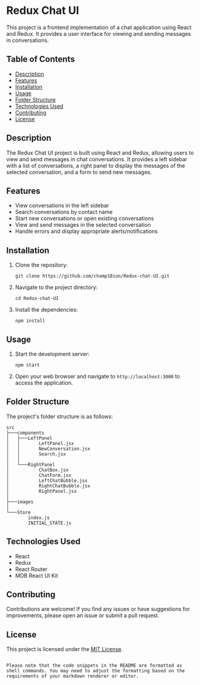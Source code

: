 

# Redux Chat UI

This project is a frontend implementation of a chat application using React and Redux. It provides a user interface for viewing and sending messages in conversations.

## Table of Contents

- [Description](#description)
- [Features](#features)
- [Installation](#installation)
- [Usage](#usage)
- [Folder Structure](#folder-structure)
- [Technologies Used](#technologies-used)
- [Contributing](#contributing)
- [License](#license)

## Description

The Redux Chat UI project is built using React and Redux, allowing users to view and send messages in chat conversations. It provides a left sidebar with a list of conversations, a right panel to display the messages of the selected conversation, and a form to send new messages.

## Features

- View conversations in the left sidebar
- Search conversations by contact name
- Start new conversations or open existing conversations
- View and send messages in the selected conversation
- Handle errors and display appropriate alerts/notifications

## Installation

1. Clone the repository:

   ```shell
   git clone https://github.com/champ18ion/Redux-chat-UI.git
   ```

2. Navigate to the project directory:

   ```shell
   cd Redux-chat-UI
   ```

3. Install the dependencies:

   ```shell
   npm install
   ```

## Usage

1. Start the development server:

   ```shell
   npm start
   ```

2. Open your web browser and navigate to `http://localhost:3000` to access the application.

## Folder Structure

The project's folder structure is as follows:

```
src
├───components
│   ├───LeftPanel
│   │       LeftPanel.jsx
│   │       NewConversation.jsx
│   │       Search.jsx
│   │
│   └───RightPanel
│           ChatBox.jsx
│           ChatForm.jsx
│           LeftChatBubble.jsx
│           RightChatBubble.jsx
│           RightPanel.jsx
│
├───images
│
└───Store
        index.js
        INITIAL_STATE.js
```

## Technologies Used

- React
- Redux
- React Router
- MDB React UI Kit

## Contributing

Contributions are welcome! If you find any issues or have suggestions for improvements, please open an issue or submit a pull request.

## License

This project is licensed under the [MIT License](LICENSE).
```

Please note that the code snippets in the README are formatted as shell commands. You may need to adjust the formatting based on the requirements of your markdown renderer or editor.
